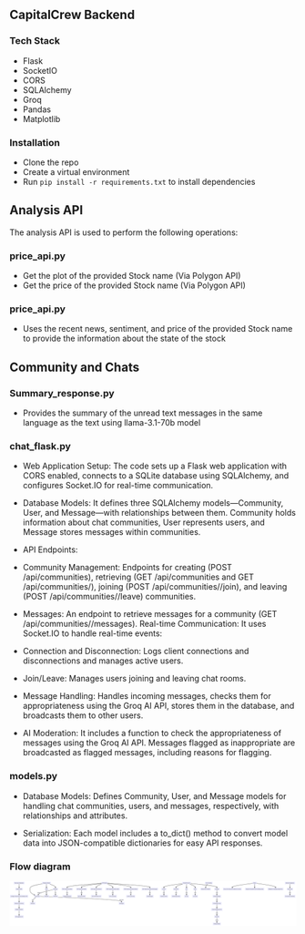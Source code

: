 ## CapitalCrew Backend

### Tech Stack

- Flask
- SocketIO
- CORS
- SQLAlchemy
- Groq
- Pandas
- Matplotlib

### Installation

- Clone the repo
- Create a virtual environment
- Run `pip install -r requirements.txt` to install dependencies

## Analysis API
The analysis API is used to perform the following operations:
### price_api.py
- Get the plot of the provided Stock name (Via Polygon API)
- Get the price of the provided Stock name (Via Polygon API)
### price_api.py
- Uses the recent news, sentiment, and price of the provided Stock name to provide the information about the state of the stock

## Community and Chats
### Summary_response.py
- Provides the summary of the unread text messages in the same language as the text using llama-3.1-70b model
### chat_flask.py
- Web Application Setup: The code sets up a Flask web application with CORS enabled, connects to a SQLite database using SQLAlchemy, and configures Socket.IO for real-time communication.

- Database Models: It defines three SQLAlchemy models—Community, User, and Message—with relationships between them. Community holds information about chat communities, User represents users, and Message stores messages within communities.

- API Endpoints:

- Community Management: Endpoints for creating (POST /api/communities), retrieving (GET /api/communities and GET /api/communities/<id>), joining (POST /api/communities/<id>/join), and leaving (POST /api/communities/<id>/leave) communities.
- Messages: An endpoint to retrieve messages for a community (GET /api/communities/<id>/messages).
Real-time Communication: It uses Socket.IO to handle real-time events:

- Connection and Disconnection: Logs client connections and disconnections and manages active users. 
- Join/Leave: Manages users joining and leaving chat rooms.

- Message Handling: Handles incoming messages, checks them for appropriateness using the Groq AI API, stores them in the database, and broadcasts them to other users.
- AI Moderation: It includes a function to check the appropriateness of messages using the Groq AI API. Messages flagged as inappropriate are broadcasted as flagged messages, including reasons for flagging.

### models.py
- Database Models: Defines Community, User, and Message models for handling chat communities, users, and messages, respectively, with relationships and attributes.

- Serialization: Each model includes a to_dict() method to convert model data into JSON-compatible dictionaries for easy API responses.

### Flow diagram

![Flow Diagram](flowchart.png)